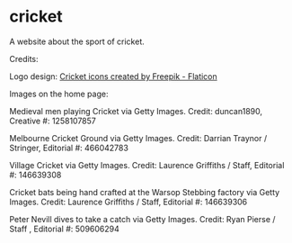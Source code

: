 # cricket
A website about the sport of cricket.







Credits:

Logo design:
<a href="https://www.flaticon.com/free-icons/cricket" title="cricket icons">Cricket icons created by Freepik - Flaticon</a>

Images on the home page:

Medieval men playing Cricket via Getty Images.
Credit: duncan1890, Creative #: 1258107857

Melbourne Cricket Ground via Getty Images.
Credit: Darrian Traynor / Stringer, Editorial #: 466042783

Village Cricket via Getty Images.
Credit: Laurence Griffiths / Staff, Editorial #: 146639308

Cricket bats being hand crafted at the Warsop Stebbing factory via Getty Images.
Credit: Laurence Griffiths / Staff, Editorial #: 146639306

Peter Nevill dives to take a catch via Getty Images.
Credit: Ryan Pierse / Staff , Editorial #: 509606294